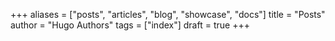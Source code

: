 +++
aliases = ["posts", "articles", "blog", "showcase", "docs"]
title = "Posts"
author = "Hugo Authors"
tags = ["index"]
draft = true
+++
